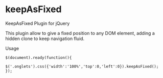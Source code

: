 keepAsFixed
===========

KeepAsFixed Plugin for jQuery

This plugin allow to give a fixed position to any DOM element, adding a hidden clone to keep navigation fluid.

Usage
```
$(document).ready(function(){
    $('.onglets').css({'width':'100%','top':0,'left':0}).keepAsFixed();
});
```

